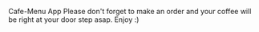  Cafe-Menu App 
 Please don't forget to make an order and your coffee will be right at your door step asap. Enjoy :) 
